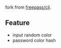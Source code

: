 fork from [freepass/cli](https://github.com/myfreeweb/freepass/blob/master/cli/src/util.rs).

Feature
-------

* input random color
* password color hash
